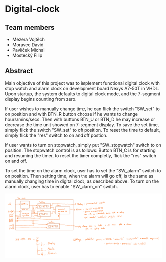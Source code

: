 # Digital-clock

## Team members
* Mezera Vojtěch
* Moravec David
* Pavlíček Michal
* Mostecký Filip

## Abstract
Main objective of this project was to implement functional digital clock with stop watch and alarm clock on development board Nexys A7-50T in VHDL. Upon startup, the system defaults to digital clock mode, and the 7-segment display begins counting from zero.

If user wishes to manually change time, he can flick the switch "SW_set" to on position and with BTN_R button choose if he wants to change hours/mins/secs. Then with buttons BTN_U or BTN_D he may increase or decrease the time unit showed on 7-segment display. To save the set time, simply flick the switch "SW_set" to off position. To reset the time to default, simply flick the "res" switch to on and off postion.

If user wants to turn on stopwatch, simply put "SW_stopwatch" switch to on position. The stopwatch control is as follows: Button BTN_C is for starting and resuming the timer, to reset the timer completly, flick the "res" switch on and off.

To set the time on the alarm clock, user has to set the "SW_alarm" switch to on position. Then setting time, when the alarm will go off, is the same as manually changing time in digital clock, as described above. To turn on the alarm clock, user has to enable "SW_alarm_on" switch.

![TopLevel](images/top_level.png)
